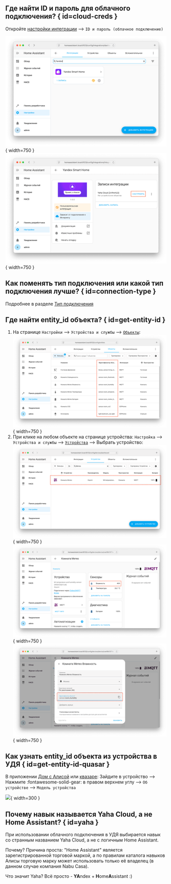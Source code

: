 ## Где найти ID и пароль для облачного подключения? { id=cloud-creds }

Откройте [настройки интеграции](./config/getting-started.md#gui) --> `ID и пароль (облачное подключение)`

![](assets/images/config/gui-1.png){ width=750 }
![](assets/images/config/gui-2.png){ width=750 }

## Как поменять тип подключения или какой тип подключения лучше? { id=connection-type }

Подробнее в разделе [Тип подключения](./config/connection-type.md)

## Где найти entity_id объекта? { id=get-entity-id }

1. На странице `Настройки` --> `Устройства и службы` --> [`Объекты`](https://my.home-assistant.io/redirect/entities/):<br>
    ![](assets/images/faq/entity-id-1.png){ width=750 }
2. При клике на любом объекте на странице устройства: `Настройка` --> `Устройства и службы` --> [`Устройства`](https://my.home-assistant.io/redirect/devices/) --> Выбрать устройство:<br>
    ![](assets/images/faq/entity-id-2.png){ width=750 }
    ![](assets/images/faq/entity-id-3.png){ width=750 }
    ![](assets/images/faq/entity-id-4.png){ width=750 }

## Как узнать entity_id объекта из устройства в УДЯ { id=get-entity-id-quasar }

В приложении [Дом с Алисой](https://mobile.yandex.ru/apps/smarthome) или [квазаре](./quasar.md):
Зайдите в устройство --> Нажмите :fontawesome-solid-gear: в правом верхнем углу --> `Об устройстве` --> `Модель устройства`

![](assets/images/faq/entity-id-quasar.png){ width=300 }

## Почему навык называется Yaha Cloud, а не Home Assistant? { id=yaha }

При использовании облачного подключения в УДЯ выбирается навык со странным названием Yaha Cloud, а не с логичным Home Assistant.

Почему? Причина проста: "Home Assistant" является зарегистрированной торговой маркой,
а по правилам каталога навыков Алисы торговую марку может использовать только её владелец (в данном случае компания Nabu Casa).

Что значит Yaha? Всё просто - **YA**ndex + **H**ome**A**ssistant :)
